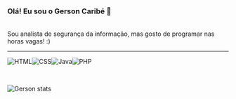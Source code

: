 ### Olá! Eu sou o Gerson Caribé 🤖
<br>
Sou analista de segurança da informação, mas gosto de programar nas horas vagas! :)
<hr>

![HTML](https://img.shields.io/badge/HTML-239120?style=for-the-badge&logo=html5&logoColor=white)![CSS](https://img.shields.io/badge/CSS-239120?&style=for-the-badge&logo=css3&logoColor=white)![Java](https://img.shields.io/badge/Java-ED8B00?style=for-the-badge&logo=java&logoColor=white)![PHP](https://img.shields.io/badge/PHP-777BB4?style=for-the-badge&logo=php&logoColor=white)

<br>

![Gerson stats](https://github-readme-stats.vercel.app/api?username=caribegerson&show_icons=true&theme=radical)
